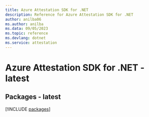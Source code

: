 ```yaml
---
title: Azure Attestation SDK for .NET
description: Reference for Azure Attestation SDK for .NET
author: anilba06
ms.author: anilba
ms.data: 09/05/2023
ms.topic: reference
ms.devlang: dotnet
ms.service: attestation
---
```

# Azure Attestation SDK for .NET - latest
## Packages - latest
[!INCLUDE [packages](attestation-index.md)]